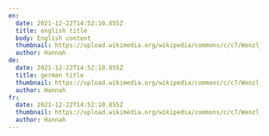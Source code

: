 ```yaml
---
en:
  date: 2021-12-22T14:52:10.855Z
  title: english title
  body: English content
  thumbnail: https://upload.wikimedia.org/wikipedia/commons/c/c7/Wenzl_Weis_-_Ludwig_Ganghofer.jpg
  author: Hannah
de:
  date: 2021-12-22T14:52:10.855Z
  title: german title
  thumbnail: https://upload.wikimedia.org/wikipedia/commons/c/c7/Wenzl_Weis_-_Ludwig_Ganghofer.jpg
  author: Hannah
fr:
  date: 2021-12-22T14:52:10.855Z
  thumbnail: https://upload.wikimedia.org/wikipedia/commons/c/c7/Wenzl_Weis_-_Ludwig_Ganghofer.jpg
  author: Hannah
---
```

